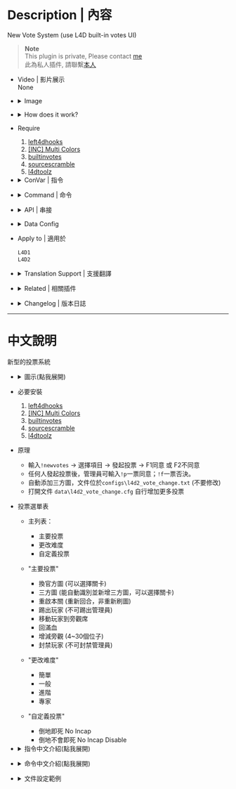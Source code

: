 # Description | 內容
New Vote System (use L4D built-in votes UI)

> __Note__ <br/>
This plugin is private, Please contact [me](https://github.com/fbef0102/Game-Private_Plugin#私人插件列表-private-plugins-list)<br/>
此為私人插件, 請聯繫[本人](https://github.com/fbef0102/Game-Private_Plugin#私人插件列表-private-plugins-list)

* Video | 影片展示
<br/>None

* <details><summary>Image</summary>

	* Type !newvotes to open vote menu
	<br/>![l4d2_vote_change_1](image/l4d2_vote_change_1.jpg)
	* Menu - "Main Vote"
	<br/>![l4d2_vote_change_2](image/l4d2_vote_change_2.jpg)
	* Menu - "Change Difficulty"
	<br/>![l4d2_vote_change_3](image/l4d2_vote_change_3.jpg)
	* Menu - "Custom Vote", you can add your own custom vote
	<br/>![l4d2_vote_change_4](image/l4d2_vote_change_4.jpg)
	* Valve Map + Custom Maps (automatic parsing of custom maps vpk files - no need to add map names manually)
	<br/>![l4d2_vote_change_5](image/l4d2_vote_change_5.jpg)
	* Use L4D built-in votes UI system
	<br/>![l4d2_vote_change_6](image/l4d2_vote_change_6.jpg)
</details>

* <details><summary>How does it work?</summary>

	* Type ```!newvotes``` to open vote menu -> select -> call vote to change
	* Admin can type ```!p``` to force pass the current vote, or ```!f``` to force cancel the current vote
	* Automatic parsing of custom maps vpk files - no need to add map names manually，file is in ```configs\l4d2_vote_change.txt``` (don't touch)
	* Customize vote, add more custom vote in ```data\l4d2_vote_change.cfg```
</details>

* Require
	1. [left4dhooks](https://forums.alliedmods.net/showthread.php?t=321696)
	2. [[INC] Multi Colors](https://github.com/fbef0102/L4D1_2-Plugins/releases/tag/Multi-Colors)
	3. [builtinvotes](https://github.com/fbef0102/Game-Private_Plugin/releases/tag/builtinvotes)
	4. [sourcescramble](https://github.com/nosoop/SMExt-SourceScramble/releases)
	5. [l4dtoolz](/Tutorial_%E6%95%99%E5%AD%B8%E5%8D%80/English/Server/Install_Other_File#l4dtoolz)

* <details><summary>ConVar | 指令</summary>

	* cfg/sourcemod/l4d2_vote_change.cfg
		```php
		// Players with these flags have kick immune. (Empty = Everyone, -1: Nobody)
		l4d2_vote_change_Kick_immune_flag "z"

		// Players with these flags have ban immune. (Empty = Everyone, -1: Nobody)
		l4d2_vote_change_ban_immune_flag "z"

		// Ban how many minutes. (0 = Permanent)
		l4d2_vote_change_ban_minutes "0"

		// Delay to start another vote after vote ends.
		l4d2_vote_change_delay "60"

		// 0=Plugin off, 1=Plugin on.
		l4d2_vote_change_enable "1"

		// Numbers of real survivor and infected player required to start a vote.
		l4d2_vote_change_required "1"

		// If 1, spectator can call a vote
		l4d2_vote_change_spectator_call_vote "0"

		// If 1, spectator can participate any vote (vote yes, vote no)
		l4d2_vote_change_spectator_join_vote "1"
		```
</details>

* <details><summary>Command | 命令</summary>

	* **Open Vote Menu**
		```php
		sm_newvotes
		sm_votes
		```

	* **Admin can force pass the current vote (Adm Required: ADMFLAG_BAN)**
		```php
		sm_vp
		```

	* **Admin can force cancel the current vote (Adm Required: ADMFLAG_BAN)**
		```php
		sm_vc
		```
</details>

* <details><summary>API | 串接</summary>

	```php
	Registers a library name: l4d2_vote_change
	```
	* ```scripting\include\l4d2_vote_change.inc```
</details>

* <details><summary>Data Config</summary>

	* ```data/l4d2_vote_change.cfg```
		```php
		"l4d2_vote_change"
		{
			"Menu_1"
			{
				"changemap" 		"1" //1=Enable this vote, 0=Disable this vote
				"changecustommap" 	"1"
				"restartmap"		"1"
				"kick"				"1"
				"forcespec"			"1"
				"hp"				"0"
				"slot"				"1"
				"ban"				"1"
			}

			"Custom"
			{
				// There are 2 custom votes, add more if you want
				"num"   "2"
				"1"
				{
					// 1=Enable this vote, 0=Disable this vote
					"enable"	"1" 
					
					// Vote Title
					"title"		"倒地即死 No Incap"
					
					// server execute this cmd after vote pass (if too many cmds, better exec cfg file instead)
					"cmd"		"sm_cvar survivor_max_incapacitated_count 0"
					
					// chat message if vote pass, support multicolors
					"pass_msg"	"[{olive}TS{default}] {blue}Vote Pass! 投票通過!{default} You will die once incap"
					
					// chat message if vote pass, support multicolors
					"fail_msg"	"[{olive}TS{default}] {red}Vote Failed! 投票失敗!{default}"
				}
				...
			}
			...
		}
		```
</details>

* Apply to | 適用於
	```
	L4D1
	L4D2
	```

* <details><summary>Translation Support | 支援翻譯</summary>

	```
	English
	繁體中文
	简体中文
	```
</details>

* <details><summary>Related | 相關插件</summary>

	1. [l4d2_vote_manager3](https://github.com/fbef0102/L4D1_2-Plugins/tree/master/l4d2_vote_manager3): Unable to call valve vote if player does not have access
		* 沒有權限的玩家不能隨意發起官方投票
	2. [l4d2_custom_difficulty](/Plugin_插件/Server_伺服器/l4d2_custom_difficulty): Set your own custom difficulty and damage + vote to change custom difficulty
		* 自訂遊戲難度、特感傷害、殭屍傷害、Tank傷害、Witch傷害 + 投票更換自訂的難度
</details>

* <details><summary>Changelog | 版本日誌</summary>

	* v1.5h (2024-8-16)
		* Update data file
		* Update translation
		* Add API and include
		* Update menu again

	* v1.4h (2024-8-4)
		* Update data file
		* Update vote menu
		* Add L4D1 support
		* Player can now customize vote
		* Update translation

	* v1.3h (2024-4-30)
		* Add data file to enable/disable each vote option

	* v1.2h (2024-2-8)
		* Fixed "Restart Level" not working in versus

	* v1.1h (2023-6-11)
		* Initial Release
</details>

- - - -
# 中文說明
新型的投票系統

* <details><summary>圖示(點我展開)</summary>

	* 輸入!newvotes打開投票選單
	<br/>![l4d2_vote_change_1_zho](image/zho/l4d2_vote_change_1_zho.jpg)
	* "主要投票"
	<br/>![l4d2_vote_change_2_zho](image/zho/l4d2_vote_change_2_zho.jpg)
	* "更改難度"
	<br/>![l4d2_vote_change_3_zho](image/zho/l4d2_vote_change_3_zho.jpg)
	* "自定義投票"，可自行新增
	<br/>![l4d2_vote_change_4_zho](image/zho/l4d2_vote_change_4_zho.jpg)
	* 官方圖與三方圖可以選擇關卡 (能自動識別並新增三方圖)
	<br/>![l4d2_vote_change_5_zho](image/zho/l4d2_vote_change_5_zho.jpg)
	* 使用官方的內建投票圖形UI
	<br/>![l4d2_vote_change_6_zho](image/zho/l4d2_vote_change_6_zho.jpg)
</details>

* 必要安裝
	1. [left4dhooks](https://forums.alliedmods.net/showthread.php?t=321696)
	2. [[INC] Multi Colors](https://github.com/fbef0102/L4D1_2-Plugins/releases/tag/Multi-Colors)
	3. [builtinvotes](https://github.com/fbef0102/Game-Private_Plugin/releases/tag/builtinvotes)
	4. [sourcescramble](https://github.com/nosoop/SMExt-SourceScramble/releases)
	5. [l4dtoolz](/Tutorial_%E6%95%99%E5%AD%B8%E5%8D%80/Chinese_%E7%B9%81%E9%AB%94%E4%B8%AD%E6%96%87/Server/%E5%AE%89%E8%A3%9D%E5%85%B6%E4%BB%96%E6%AA%94%E6%A1%88%E6%95%99%E5%AD%B8#%E5%AE%89%E8%A3%9Dl4dtoolz)

* 原理
	* 輸入```!newvotes``` -> 選擇項目 -> 發起投票 -> F1同意 或 F2不同意
	* 任何人發起投票後，管理員可輸入```!p```一票同意；```!f```一票否決。
	* 自動添加三方圖，文件位於```configs\l4d2_vote_change.txt``` (不要修改)
	* 打開文件 ```data\l4d2_vote_change.cfg``` 自行增加更多投票

* 投票選單表
	* 主列表：
		* 主要投票
		* 更改难度
		* 自定義投票

	* "主要投票"
		* 換官方圖		(可以選擇關卡)
		* 三方圖		(能自動識別並新增三方圖，可以選擇關卡)
		* 重啟本關		(重新回合，非重新刷圖)
		* 踢出玩家		(不可踢出管理員)
		* 移動玩家到旁觀席
		* 回滿血
		* 增減旁觀		(4~30個位子)
		* 封禁玩家     	(不可封禁管理員)

	* "更改难度"
		* 簡單
		* 一般
		* 進階
		* 專家

	* "自定義投票"
		* 倒地即死 No Incap
		* 倒地不會即死 No Incap Disable
	
* <details><summary>指令中文介紹(點我展開)</summary>

	* cfg/sourcemod/l4d2_vote_change.cfg
		```php
		// 擁有這權限的人無法被投票踢出伺服器 (留白 = 任何人無法被踢, -1: 所有人都可以被踢)
		l4d2_vote_change_Kick_immune_flag "z"

		// 擁有這權限的人無法被投票永久封禁 (留白 = 任何人無法被永久封禁, -1: 所有人都可以被永久封禁)
		l4d2_vote_change_ban_immune_flag "z"

		// 過X秒後才能再發起投票.
		l4d2_vote_change_delay "60"

		// 0=插件關閉, 1=插件開啟.
		l4d2_vote_change_enable "1"

		// 倖存者與特感隊伍總共要有X位真人玩家在場才能發起投票.
		l4d2_vote_change_required "1"

		// 如果為1, 旁觀者可以發起投票
		l4d2_vote_change_spectator_call_vote "1"

		// 如果為1, 旁觀者可以參與投票 (按F1同意, 按F2不同意)
		l4d2_vote_change_spectator_join_vote "1"
		```
</details>

* <details><summary>命令中文介紹(點我展開)</summary>

	* **打開投票選單**
		```php
		sm_newvotes
		sm_votes
		```

	* **管理員可以強制通過 (權限: ADMFLAG_BAN)**
		```php
		sm_vp
		```

	* **管理員可以強制否則 (權限: ADMFLAG_BAN)**
		```php
		sm_vc
		```
</details>

* <details><summary>文件設定範例</summary>

	* ```data/l4d2_vote_change.cfg```
		```php
		"l4d2_vote_change"
		{
			"Menu_1"
			{
				"changemap" 		"1" //1=開放此選項投票, 0=關閉此選項投票
				"changecustommap" 	"1" 
				"restartmap"		"1"
				"kick"				"1"
				"forcespec"			"1"
				"hp"				"0"
				"slot"				"1"
				"ban"				"1"
			}

			"Custom"
			{
				// 有2種自製投票, 可自行新增更多
				"num"   "2"
				"1"
				{
					// 1=開放此選項投票, 0=關閉此選項投票
					"enable"	"1" 
					
					// 投票選項的標題
					"title"		"倒地即死 No Incap"
					
					// 投票通過後會執行的指令 (如果想執行的指令太多，建議改成執行cfg)
					"cmd"		"sm_cvar survivor_max_incapacitated_count 0"
					
					// 投票通過會顯示的訊息 (聊天框)，支援中文與顏色tag
					"pass_msg"	"[{olive}TS{default}] {blue}Vote Pass! 投票通過!{default} You will die once incap"
					
					// 投票失敗會顯示的訊息 (聊天框)，支援中文與顏色tag
					"fail_msg"	"[{olive}TS{default}] {red}Vote Failed! 投票失敗!{default}"
				}
			}
			...
		}
		```
</details>